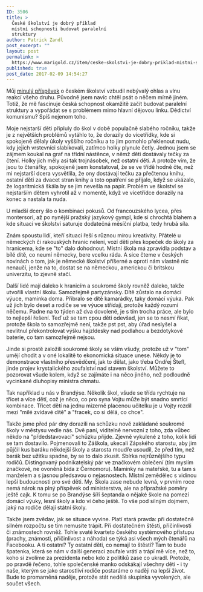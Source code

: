 ```yaml
---
ID: 3506
title: >
  České školství je dobrý příklad
  místní schopnosti budovat paralelní
  struktury
author: Patrick Zandl
post_excerpt: ""
layout: post
permalink: >
  https://www.marigold.cz/item/ceske-skolstvi-je-dobry-priklad-mistni-schopnosti-budovat-paralelni-struktury
published: true
post_date: 2017-02-09 14:54:27
---
```

Můj <a href="https://www.marigold.cz/item/vase-deti-a-nase-skolstvi-oboji-bez-budoucnosti">minulý příspěvek</a> o českém školství vzbudil nebývalý ohlas a vlnu reakcí všeho druhu. Původně jsem navíc chtěl psát o něčem mírně jiném. Totiž, že mě fascinuje česká schopnost okamžitě začít budovat paralelní struktury a vypořádat se s problémem mimo hlavní dějovou linku. Dědictví komunismu? Spíš nejenom toho.<!--more-->

Moje nejstarší děti připluly do škol v době populačně slabého ročníku, takže je z největších problémů vytáhlo to, že dorazily do vícetřídky, kde si spokojeně dělaly úkoly vyššího ročníku a to jim pomohlo překlenout nudu, kdy jejich vrstevníci slabikovali, zatímco holky plynule četly. Jednou jsem se zájmem koukal na graf na třídní nástěnce, v němž děti dostávaly tečky za čtení. Holky jich měly asi tak trojnásobek, než ostatní děti. A protože vím, že jsou to čtenářky, spokojeně jsem konstatoval, že se ve třídě hodně čte, než mi nejstarší dcera vysvětlila, že ony dostávají tečku za přečtenou knihu, ostatní děti za dvacet stran knihy a toto opatření se přijalo, když se ukázalo, že logaritmická škála by se jim nevešla na papír. Problém ve školství se nejstarším dětem vyhrotil až v momentě, když ve vícetřídce dorazily na konec a nastala ta nuda.

U mladší dcery šlo o kombinaci pokusů. Od francouzského lycea, přes montersori, až po nynější pražský jazykový gympl, kde si chrochtá blahem a kde situaci ve školství saturuje dodatečná měsíční platba, tedy hrubá síla.

Znám spoustu lidí, kteří situaci řeší s různou mírou kreativity. Přátelé u německých či rakouských hranic nelení, vozí děti přes kopeček do školy za hranicema, kde se "to" dalo dohodnout. Místní škola má zpravidla podstav a bílé dítě, co neumí německy, bere vcelku ráda. A sice čteme v českých novinách o tom, jak je německé školství příšerné a oproti nám vlastně nic nenaučí, jenže na to, dostat se na německou, americkou či britskou univerzitu, to zjevně stačí.

Další lidé mají daleko k hranicím a soukromé školy rovněž daleko, takže utvořili vlastní školu. Samozřejmě partyzánsky. Dítě zůstalo na domácí výuce, maminka doma. Přibralo se dítě kamarádky, taky domácí výuka. Pak už jich bylo deset a rodiče se ve výuce střídají, protože každý rozumí něčemu. Padne na to týden až dva dovolené, je s tím trocha práce, ale bylo to nejlepší řešení. Teď už se tam cpou děti odevšad, jen se to nesmí říkat, protože škola to samozřejmě není, takže pst pst, aby úřad neslyšel a nevlítnul překontrolovat výšku hajzldesky nad podlahou a bezdotykové baterie, co tam samozřejmě nejsou.

Jinde si prostě založili soukromé školy se vším všudy, protože už v "tom" umějí chodit a v oné lokalitě to ekonomická situace unese. Někdy je to demonstrace vlastního přesvědčení, jak to dělat, jako třeba Ondřej Štefl, jinde projev krystalického zoufalství nad stavem školství. Můžete to pozorovat všude kolem, když se zajímáte i na něco jiného, než podloudně vycinkané dluhopisy ministra chmatu.

Tak například u nás v Brandýse. Několik škol, všude se třída rychtuje na třicet a více dětí, což je něco, co pro syna Vojtu může být snadno smrtící kombinace. Třicet dětí na jednu mizerně placenou učitelku je u Vojty rozdíl mezi "milé zvídavé dítě" a "fracek, co si dělá, co chce".

Takže jsme před pár dny dorazili na schůzku nově zakládané soukromé školy v městysu vedle nás. Dvě paní, viditelně nervozní z toho, zda vůbec někdo na "přdedstavovací" schůzku přijde. Zjevně vykulené z toho, kolik lidí se tam dostavilo. Pojmenovali to Záškola, ukecali Zápského starostu, aby jim půjčil kus baráku někdejší školy a starosta moudře usoudil, že před tím, než barák bez užitku spadne, by se to dalo zkusit. Sbírka nejrůznějšího typu rodičů. Distingovaný podnikatelský pár ve značkovém oblečení (tím myslím značkové, ne ovoněná bída z Černomoru). Maminky na mateřské, tu a tam s manželem a s jasnou předsavou o nejasnostech. Místní zemědělec s vidinou lepší budoucnosti pro své děti. My. Škola zase nebude levná, v prvním roce nemá nárok na plný příspěvek od ministerstva, ale na přípražské poměry ještě cajk. K tomu se po Brandýse šíří šeptanda o nějaké škole na pomezí domácí výuky, lesní školy a kdo ví čeho ještě. To vše pod silným dojmem, jaký na rodiče dělají státní školy.

Takže jsem zvědav, jak se situace vyvine. Platí stará pravda: při dostatečně silném rozpočtu se tím nemusíte trápit. Při dostatečném štěstí, přičinlivosti či známostech rovněž. Tohle svaté kvarteto českého systémového přístupu (prachy, známosti, přičinlivost a náhoda) se týká asi všech mých čtenářů na Facebooku. A ti ostatní? Ty ostatní děti, co nemají to štěstí? Tam to bude špatenka, která se nám v další generaci zoufale vrátí a trápí mě více, než to, koho si zvolíme za prezidenta nebo kdo z politiků zase co ukradl. Protože, po pravdě řečeno, tohle společenské manko odskákají všechny děti - i ty naše, kterým se jako starostliví rodiče postaráme o naději na lepší život. Bude to promarněná naděje, protože stát nedělá skupinka vyvolených, ale součet všech.